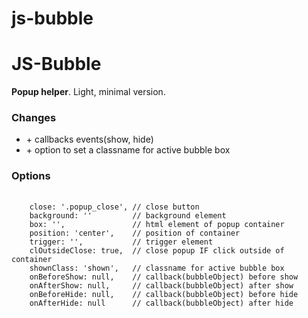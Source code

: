 # js-bubble
<h1>JS-Bubble</h1>
<p><b>Popup helper</b>. Light, minimal version.</p>
<h3>Changes</h3>
<ul>
<li> + callbacks events(show, hide)
<li> + option to set a classname for active bubble box
</ul>
<h3>Options</h3>
<pre>
    <code>
    close: '.popup_close', // close button
    background: ''         // background element
    box: '',               // html element of popup container 
    position: 'center',    // position of container
    trigger: '',           // trigger element
    clOutsideClose: true,  // close popup IF click outside of container
    shownClass: 'shown',   // classname for active bubble box
    onBeforeShow: null,    // callback(bubbleObject) before show
    onAfterShow: null,     // callback(bubbleObject) after show
    onBeforeHide: null,    // callback(bubbleObject) before hide
    onAfterHide: null      // callback(bubbleObject) after hide
    </code>
</pre>